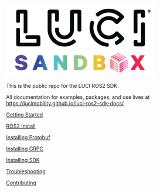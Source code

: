 ![LUCI Sandbox](static/images/sandbox-logo.png)

This is the public repo for the LUCI ROS2 SDK. 

All documentation for examples, packages, and use lives at https://lucimobility.github.io/luci-ros2-sdk-docs/


[Getting Started](docs/1_Getting-Started/1_getting-started.md)

[ROS2 Install](docs/2_Installation/1_ros-install.md)


[Installing Protobuf](docs/2_Installation/2_install-protobuf.md)

[Installing GRPC](docs/2_Installation/3_install-grpc.md)

[Installing SDK](docs/2_Installation/4_luci-ros2-sdk-install.md)

[Troubleshooting](docs/troubleshooting.md)


[Contributing](docs/CONTRIBUTING.md)

